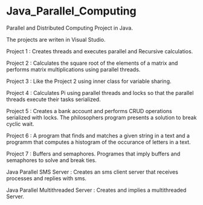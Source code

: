 # Java_Parallel_Computing
Parallel and Distributed Computing Project in Java. 

The projects are writen in Visual Studio.

Project 1 : Creates threads and executes parallel and Recursive calculatios.

Project 2 : Calculates the square root of the elements of a matrix and performs matrix multiplications using parallel threads.

Project 3 : Like the Project 2 using inner class for variable sharing.

Project 4 : Calculates Pi using parallel threads and locks so that the parallel threads execute their tasks serialized.

Project 5 : Creates a bank account and performs CRUD operations serialized with locks. The philosophers program presents a solution to break cyclic wait.

Project 6 : A program that finds and matches a given string in a text and a programm that computes a histogram of the occurance of letters in a text. 

Project 7 : Buffers and semaphores. Programes that imply buffers and semaphores to solve and break ties.

Java Parallel SMS Server : Creates an sms client server that receives processes and replies with sms.

Java Parallel Multithreaded Server : Creates and implies a multithreaded Server.
